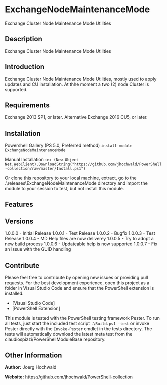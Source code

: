 # ExchangeNodeMaintenanceMode

Exchange Cluster Node Maintenance Mode Utilities

## Description

Exchange Cluster Node Maintenance Mode Utilities

## Introduction

Exchange Cluster Node Maintenance Mode Utilities, mostly used to apply updates and CU installation.
At thhe moment a two (2) node Cluster is supported.

## Requirements

Exchange 2013 SP1, or later. Alternative Exchange 2016 CU5, or later.

## Installation

Powershell Gallery (PS 5.0, Preferred method)
`install-module ExchangeNodeMaintenanceMode`

Manual Installation
`iex (New-Object Net.WebClient).DownloadString("https://github.com/jhochwald/PowerShell-collection/raw/master/Install.ps1")`

Or clone this repository to your local machine, extract, go to the .\releases\ExchangeNodeMaintenanceMode directory
and import the module to your session to test, but not install this module.

## Features

## Versions

1.0.0.0 - Initial Release
1.0.0.1 - Test Release
1.0.0.2 - Bugfix
1.0.0.3 - Test Release
1.0.0.4 - MD Help files are now deliverey
1.0.0.5 - Try to adopt a new build process
1.0.0.6 - Updateable help is now supported
1.0.0.7 - Fix an Issue with the GUID handling

## Contribute

Please feel free to contribute by opening new issues or providing pull requests.
For the best development experience, open this project as a folder in Visual Studio Code and ensure that the PowerShell extension is installed.

* [Visual Studio Code]
* [PowerShell Extension]

This module is tested with the PowerShell testing framework Pester. To run all tests, just start the included test script `.\Build.ps1 -test` or invoke Pester directly with the `Invoke-Pester` cmdlet in the tests directory.
The tests will automatically download the latest meta test from the claudiospizzi/PowerShellModuleBase repository.

## Other Information

**Author:** Joerg Hochwald

**Website:** https://github.com/jhochwald/PowerShell-collection
